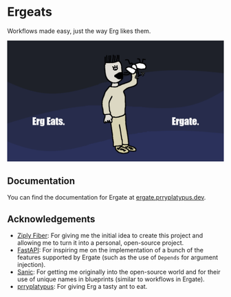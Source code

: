 # Ergeats
Workflows made easy, just the way Erg likes them.

![Erg eats.  Ergate.](https://github.com/contrains/ergeats/blob/main/docs/docs/img/ergeats-logo.png?raw=true)

## Documentation
You can find the documentation for Ergate at [ergate.prryplatypus.dev](https://ergate.prryplatypus.dev).

## Acknowledgements
- [Ziply Fiber](https://ziplyfiber.com): For giving me the initial idea to create this project and allowing me to turn it into a personal, open-source project.
- [FastAPI](https://github.com/tiangolo/fastapi): For inspiring me on the implementation of a bunch of the features supported by Ergate (such as the use of `Depends` for argument injection).
- [Sanic](https://github.com/sanic-org/sanic): For getting me originally into the open-source world and for their use of unique names in blueprints (similar to workflows in Ergate).
- [prryplatypus](https://prryplatypus.dev): For giving Erg a tasty ant to eat.
